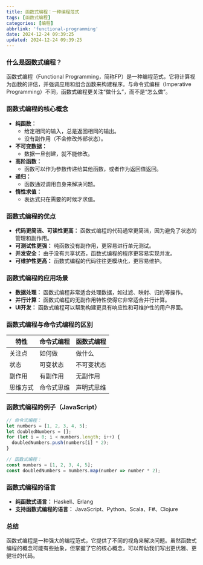 ```yaml
---
title: 函数式编程：一种编程范式
tags: [函数式编程]
categories: [编程]
abbrlink: 'functional-programming'
date: 2024-12-24 09:39:25
updated: 2024-12-24 09:39:25
---
```


### 什么是函数式编程？

函数式编程（Functional Programming，简称FP）是一种编程范式，它将计算视为函数的评估，并强调应用和组合函数来构建程序。与命令式编程（Imperative Programming）不同，函数式编程更关注“做什么”，而不是“怎么做”。

### 函数式编程的核心概念

* **纯函数：**
    * 给定相同的输入，总是返回相同的输出。
    * 没有副作用（不会修改外部状态）。
* **不可变数据：**
    * 数据一旦创建，就不能修改。
* **高阶函数：**
    * 函数可以作为参数传递给其他函数，或者作为返回值返回。
* **递归：**
    * 函数通过调用自身来解决问题。
* **惰性求值：**
    * 表达式只在需要的时候才求值。

### 函数式编程的优点

* **代码更简洁、可读性更高：** 函数式编程的代码通常更简洁，因为避免了状态的管理和副作用。
* **可测试性更强：** 纯函数没有副作用，更容易进行单元测试。
* **并发安全：** 由于没有共享状态，函数式编程的程序更容易实现并发。
* **可维护性更高：** 函数式编程的代码往往更模块化，更容易维护。

### 函数式编程的应用场景

* **数据处理：** 函数式编程非常适合处理数据，如过滤、映射、归约等操作。
* **并行计算：** 函数式编程的无副作用特性使得它非常适合并行计算。
* **UI开发：** 函数式编程可以帮助构建更具有响应性和可维护性的用户界面。

### 函数式编程与命令式编程的区别

| 特性 | 命令式编程 | 函数式编程 |
|---|---|---|
| 关注点 | 如何做 | 做什么 |
| 状态 | 可变状态 | 不可变状态 |
| 副作用 | 有副作用 | 无副作用 |
| 思维方式 | 命令式思维 | 声明式思维 |

### 函数式编程的例子（JavaScript）

```javascript
// 命令式编程：
let numbers = [1, 2, 3, 4, 5];
let doubledNumbers = [];
for (let i = 0; i < numbers.length; i++) {
  doubledNumbers.push(numbers[i] * 2);
}

// 函数式编程：
const numbers = [1, 2, 3, 4, 5];
const doubledNumbers = numbers.map(number => number * 2);
```

### 函数式编程的语言

* **纯函数式语言：** Haskell、Erlang
* **支持函数式编程的语言：** JavaScript、Python、Scala、F#、Clojure

### 总结

函数式编程是一种强大的编程范式，它提供了不同的视角来解决问题。虽然函数式编程的概念可能有些抽象，但掌握了它的核心概念，可以帮助我们写出更优雅、更健壮的代码。
